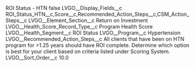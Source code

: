 <?xml version="1.0" encoding="UTF-8"?>
<CustomMetadata xmlns="http://soap.sforce.com/2006/04/metadata" xmlns:xsi="http://www.w3.org/2001/XMLSchema-instance" xmlns:xsd="http://www.w3.org/2001/XMLSchema">
    <label>ROI Status - HTN</label>
    <protected>false</protected>
    <values>
        <field>LVGO__Display_Fields__c</field>
        <value xsi:type="xsd:string">ROI_Status_HTN__c,Score__c,Recommended_Action_Steps__c,CSM_Action_Steps__c</value>
    </values>
    <values>
        <field>LVGO__Element_Section__c</field>
        <value xsi:type="xsd:string">Return on Investment</value>
    </values>
    <values>
        <field>LVGO__Health_Score_Record_Type__c</field>
        <value xsi:type="xsd:string">Program Health Score</value>
    </values>
    <values>
        <field>LVGO__Health_Segment__c</field>
        <value xsi:type="xsd:string">ROI Status</value>
    </values>
    <values>
        <field>LVGO__Program__c</field>
        <value xsi:type="xsd:string">Hypertension</value>
    </values>
    <values>
        <field>LVGO__Recommended_Action_Steps__c</field>
        <value xsi:type="xsd:string">All clients that have been on HTN program for &gt;1.25 years should have ROI complete. Determine which option is best for your client based on criteria listed under Scoring System.</value>
    </values>
    <values>
        <field>LVGO__Sort_Order__c</field>
        <value xsi:type="xsd:double">10.0</value>
    </values>
</CustomMetadata>
